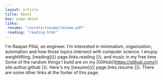 ```yaml
---
layout: article
title: About
key: page-about
links:
 resume: "/assets/resume/resume.pdf"
 reading: "reading.html"
---
```


I'm Raayan Pillai, an engineer. I'm interested in minimalism, organization, automation and how those topics intersect with computer science.
I enujoy weightlifting, [reading]({{ page.links.reading }}), and music in my free time.
Some of the random things I build are on my [GitHub](https://github.com/{{ site.author.github }}).
Here's my [resume]({{ page.links.resume }}). There are some other links at the footer of this page.